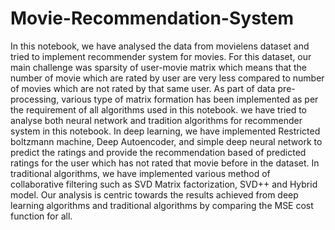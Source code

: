 # Movie-Recommendation-System

In this notebook, we have analysed the data from movielens dataset and tried to implement recommender system for movies. For this dataset, our main challenge was sparsity of user-movie matrix which means that the number of movie which are rated by user are very less compared to number of movies which are not rated by that same user. As part of data pre-processing, various type of matrix formation has been implemented as per the requirement of all algorithms used in this notebook. we have tried to analyse both neural network and tradition algorithms for recommender system in this notebook. In deep learning, we have implemented Restricted boltzmann machine, Deep Autoencoder, and simple deep neural network to predict the ratings and provide the recommendation based of predicted ratings for the user which has not rated that movie before in the dataset. In traditional algorithms, we have implemented various method of collaborative filtering such as SVD Matrix factorization, SVD++ and Hybrid model. Our analysis is centric towards the results achieved from deep learning algorithms and traditional algorithms by comparing the MSE cost function for all.
